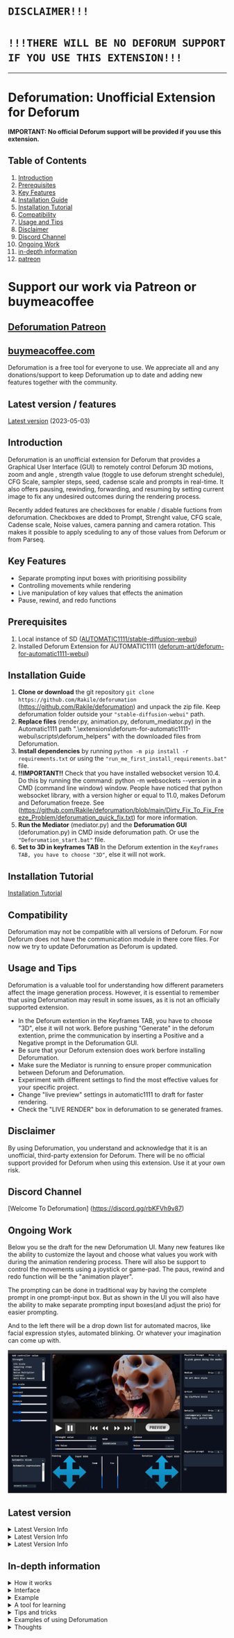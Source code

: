 
`DISCLAIMER!!!`
===============================================
`!!!THERE WILL BE NO DEFORUM SUPPORT IF YOU USE THIS EXTENSION!!!`
===============================================
---------------------------------------------------------------------------------------------------------------------------------------

Deforumation: Unofficial Extension for Deforum
===============================================

**IMPORTANT: No official Deforum support will be provided if you use this extension.**



Table of Contents
-----------------
1. [Introduction](#introduction)
2. [Prerequisites](#prerequisites)
3. [Key Features](#key-features)
4. [Installation Guide](#installation-guide)
5. [Installation Tutorial](#installation-Tutorial)
6. [Compatibility](#compatibility)
7. [Usage and Tips](#usage-and-tips)
8. [Disclaimer](#disclaimer) 
9. [Discord Channel](#Discord-Channel)
10. [Ongoing Work](#Ongoing-Work)
11. [in-depth information](#in-depth-information)
12. [patreon](#patreon)




Support our work via Patreon or buymeacoffee <a name="patreon"></a>
===============================================
[Deforumation Patreon](https://www.patreon.com/Deforumation)
------------
[buymeacoffee.com](https://www.buymeacoffee.com/deforumation)
------------
Deforumation is a free tool for everyone to use. We appreciate all and any donations/support to keep Deforumation up to date and adding new features together with the community.  




Latest version / features
-----------------
[Latest version](#Latest-version)   (2023-05-03)


Introduction<a name="introduction"></a>
------------
Deforumation is an unofficial extension for Deforum that provides a Graphical User Interface (GUI) to remotely control Deforum 3D motions, zoom and angle , strength value (toggle to use deforum strenght schedule), CFG Scale, sampler steps, seed, cadense scale  and prompts in real-time. It also offers pausing, rewinding, forwarding, and resuming by setting current image to fix any undesired outcomes during the rendering process. 

Recently added features are checkboxes for enable / disable fuctions from deforumation. Checkboxes are dded to Prompt, Strenght value, CFG scale, Cadense scale, Noise values, camera panning and camera rotation. This makes it possible to apply sceduling to any of those values from Deforum or from Parseq. 

Key Features<a name="key-features"></a>
------------
- Separate prompting input boxes with prioritising possibility  
- Controlling movements while rendering 
- Live manipulation of key values that effects the animation
- Pause, rewind, and redo functions

Prerequisites<a name="prerequisites"></a>
------------
1. Local instance of SD ([AUTOMATIC1111/stable-diffusion-webui](https://github.com/AUTOMATIC1111/stable-diffusion-webui)) 
2. Installed Deforum Extension for AUTOMATIC1111 ([deforum-art/deforum-for-automatic1111-webui](https://github.com/deforum-art/deforum-for-automatic1111-webui)) 

Installation Guide<a name="installation-guide"></a>
-------------------
1. **Clone or download** the git repository  `git clone https://github.com/Rakile/deforumation`  (https://github.com/Rakile/deforumation) and unpack the zip file. Keep deforumation folder outside your `"stable-diffusion-webui"` path.
2. **Replace files** (render.py, animation.py, deforum_mediator.py) in the Automatic1111 path ".\extensions\deforum-for-automatic1111-webui\scripts\deforum_helpers\" with the downloaded files from Deforumation.
3. **Install dependencies** by running `python -m pip install -r requirements.txt` or using the `"run_me_first_install_requirements.bat"` file.
4. **!!IMPORTANT!!** Check that you have installed websocket version 10.4. Do this by running the command: python -m websockets --version
   in a CMD (command line window) window. People have noticed that python websocket library, with a version higher or equal to 11.0, makes Deforum and Deforumation freeze.
   See (https://github.com/Rakile/deforumation/blob/main/Dirty_Fix_To_Fix_Freeze_Problem/deforumation_quick_fix.txt) for more information.
5. **Run the Mediator** (mediator.py) and the **Deforumation GUI** (deforumation.py) in CMD inside deforumation path. Or use the `"Deforumation_start.bat"` file.
6. **Set to 3D in keyframes TAB** In the Deforum extention in the `Keyframes TAB, you have to choose "3D"`, else it will not work.

Installation Tutorial<a name="installation-Tutorial"></a>
-------------
[Installation Tutorial](https://youtu.be/7KmtmPlhzNs)

Compatibility<a name="compatibility"></a>
-------------
Deforumation may not be compatible with all versions of Deforum. For now Deforum does not have the communication module in there core files.
For now we try to update Deforumation as Deforum is updated.

Usage and Tips<a name="usage-and-tips"></a>
--------------
Deforumation is a valuable tool for understanding how different parameters affect the image generation process. However, it is essential to remember that using Deforumation may result in some issues, as it is not an officially supported extension. 


- In the Deforum extention in the Keyframes TAB, you have to choose "3D", else it will not work. Before pushing "Generate" in the deforum extention, prime the communication by inserting a Positive and a Negative prompt in the Deforumation GUI.
- Be sure that your Deforum extension does work berfore installing Deforumation.
- Make sure the Mediator is running to ensure proper communication between Deforum and Deforumation.
- Experiment with different settings to find the most effective values for your specific project.
- Change "live preview" settings in automatic1111 to draft for faster rendering.
- Check the "LIVE RENDER" box in deforumation to se generated frames.  


Disclaimer<a name="disclaimer"></a>
----------
By using Deforumation, you understand and acknowledge that it is an unofficial, third-party extension for Deforum. There will be no official support provided for Deforum when using this extension. Use it at your own risk.



Discord Channel<a name="Discord-Channel"></a>
----------

[Welcome To Deforumation] (https://discord.gg/rbKFVh9v87) 


Ongoing Work<a name="Ongoing-Work"></a>
----------

Below you se the draft for the new Deforumation UI.  Many new features like the ability to customize the layout
and choose what values you work with during the animation rendering process. There will also be support to control
the movements using a joystick or game-pad. The paus, rewind and redo function will be the "animation player".

The prompting can be done in traditional way by having the complete prompt in one prompt-input box. 
But as shown in the UI you will also have the ability to make separate prompting input boxes(and adjust the prio) for easier prompting.

And to the left there will be a drop down list for automated macros, like facial expression styles, automated blinking.
Or whatever your imagination can come up with.

![img](github_images/deforumation_design_01.jpg)




Latest version<a name="Latest-version"></a>
----------
<details>
  <summary>Latest Version Info</summary>

   2023-05-15
  Lots of added stuff
- Gentle Zero can now go from any motion to any other motion in panning and rotation values
- ControlNet in Deforum, can now be controlled by Deforumation
- Live Render can now replay a range of images (no stitching), to get a fast view of how the animation is going to look
   

</details>

<details>
  <summary>Latest Version Info</summary>

   2023-05-03 (later in the evening)
  
- Introducing another "Gentle Zero" for rotation. It works separate from "Gentle Zero" for panning.  
  
![img](github_images/current_version_gentle_zero_rotation.png)
  

</details>

<details>
  <summary>Latest Version Info</summary>

   2023-05-03
  
- Separate prompting input boxes with prioritising possibility  
  
- All prompts can now be minimized, making the window smaller, 
  and maybe some people will find this easier to work with.
  
![img](github_images/current_version.png)
  

</details>


In-depth information<a name="in-depth-information"></a>
----------


<details>
  <summary>How it works</summary>
    ## How it works
Watch this video to get a feeling of how to use Deforumation... or read on below.
[![Watch the video](github_images/Deforumation_Tutorial.png)](https://www.youtube.com/watch?v=v1h2jo3f5U4)

## Recommended setting

In settings, Live previews recommends this setting. This gives you better visual feedback. 

![img](github_images/Live_preview.png)


In the Deforum extention in the Keyframes TAB, you have to choose "3D", else it will not work.
Before pushing "Generate" in the deforum extention, prime the communication by inserting a Positive and a Negative prompt in the Deforumation GUI.

To apply any text changes, you then have to push the "SAVE PROMPTS" button.
You may also set any strength value or other values in beforehand. Also, moving any sliders or pushing any buttons will automatically save all other values (prompts included). The file that is being saved is located inside the deforumation folder (deforumation_settings.txt), and will keep you settings during a restarts.

Now that this is done, push the "Generate" button in the Deforum extention.
You may now play around with all the values (Panning, Rotating, Tilting, Zoom, Strength Value, CFG value, Sample steps, and of course Prompts, positive and negative) as deforum keeps generating images and applying the new values.

!!!BE AWARE!!!
Deforumation now adds the values to any scheduled motion. That means that if you have scheduled ANY motions inside of Deforum, like "Translation X" or "Rotation 3D Y", or whatever, they will be added to your manual values done through Deforumation. Be aware that "Translation Z" is by default set to "0:(1.75)"... If you don't want this influence, and only want Deforumation to controll all values, you need to set this to 0:(0). We added this feature, because we think you still want to add a musical flow through the Deforum scheduling.


![img](github_images/output.gif)
 
</details>


<details>
  <summary>Interface</summary>
  
 ## Interface
![img](github_images/newinterface5.png)

As we talked about before, all motion scheduled values in Deforum are added to the manual motions done through Deforumation... with one exception, and that is the "Strength Value". This value has a specific check box ("USE DEFORUMATION"), which can be turned on and off during rendering to switch between full Deforum controll or Deforumation strength controll. This means, that if you are using Deforum to schedule a beat/pulse throughout your video, you can choose to go manual (overriding the the Deforum strength schedule, and vice versa).

There are alot of controls, but here comes the basics:

**Panning**

![img](github_images/panning.PNG)

The buttons will move the camera. So if you push the left arrow, the camera will go left, and the "object" will pan right... etc

Think of yourself being the eyes (the camera view)  and the image that you see... so if you push the left button, then it's like YOU are sidestepping left... etc

The "0.2" box decides how much of the value will be applied when you push a button.

**Rotation**
  
![img](github_images/rotation.PNG)

Think of yourself being the eyes (the camera view)  and the image that you see... so if you push the left button, then you'r head will turn left... etc

**Arming On and Off**
  
The panning buttons have 2 modes, "ARMED" or "NOT ARMED", which can be switched between by pushing the small button above the "0.2 box":

  ARMED: ![img](github_images/arm_on.bmp)

NOT ARMED: ![img](github_images/arm_off.bmp) 
  
In ARMED mode, the values that you choose through the pann buttons, will be a guide for the "NOT ARMED" values. So the ARMED and the NOT ARMED mode can have totally separate values.
When you then push the big ZERO-icon in the middle:

![img](github_images/zero.bmp)
  
Your current NOT ARMED values will go towards your ARMED values. And they will do it in the number of frames that you have specified in the "0-Steps" input box.
  
**Tilt**
  
The "0.2" box decides how much of the value will be applied when you push a button.

![img](github_images/tilt.PNG)

Tilt is tilt... It will rotate the image clock or counter clock-wise.

The "1.0" box decides how much of the value will be applied when you push a button.

**Pause and Rewind**
  
![img](github_images/rewindforward.PNG)

Deforumation allows you to rewind to a given frame, and gives you the ability to start generating from that given frame. This is good for when something in your creativity "goes bananas". Maybe that clown shouldn't have appeard all of a sudden ;P

This part is useful to rewind and forward througout a rendering. When you have started a rendering, you can look at the current image by pressing the "Show current image" or you can also click anywhere else that is bnot a button on the GUI, to update the image.

A suggestion before using any of these option is to push the "PUSH TO PAUSE RENDERING BUTTON". The rendering will pause and you can more easily explore the functionalities.

The "left-arrow"-button shows you the image previous to the current, and the "right-arrow"-button" shows you the next image to the current.

Typing a frame number in the input box and pushing RETURN will directly transport you to that fram (if it exists).

The "double-left-arrow" will jump to your closest saved prompt towards the beginning relative to your current frame, and the "double-right-arrow" will jump to your closest saved prompt towards the end relative to your current frame.


![img](github_images/resume.png)

When you know you did a misstake, start by pressing the "PUSH TO PAUS RENDERING"-button. Then click "Show current image"-button. This will give you the current image, and the current actual frame number. Use the arrows to rewind or forward... or you could just type in a frame number and press enter to jump to that frame... When you found the frame where you want to resume rendering from, press the "Set current image"-button, and then, to resume rendering, push the "PUSH TO RESUME RENDERING"-button. EASY!!!

**Prompts**
  
Pushing the "SAVE PROMPTS" button will save your current prompts (positives and negative), as files inside the "prompts" folde in your deforumation folder. Depending on your current generation (timestring), seperate files will be saved for that particular "project". That means that your prompts can be recalled during a generation of a specific project. E.g. Push "SAVE PROMPT" on fram 0, then on fram 50 change your prompts, and push again "SAVE PROMPTS", and they will update as you rewind/forward throughout you generated frames... You'll get a hang of it ;) (Else ask in the discord).

**Replay**

![img](github_images/replay.png)

During a generation session, you can directly watched any range of images, by inserting the range you want to play, and then pressing the Play button. 
  
  
![img](github_images/smile.gif)

To change the seed, just type a new seed in the seed-input box, and push return. It will then be loyal to whatever you have choosen in the Deforum GUI, iterative, etc.

  
**ControlNet** 

![img](github_images/controlnet.png)
  
Deforumation can control Deforum's 1:st ControlNet (CN Model1) values. They are only active if the ControlNet in Deforum is Enabled.
  
</details>




<details>
  <summary>Example</summary>
  
  ## Example
Here is an example of LIVE prompt changing for facial expression during rendering.

Positive Prompt: Beatifull (smiling:0.1), bear girl, focus on face

Here we just increase the "(smiling:0.1)" value upwards. 
  
  
  
  </details>
  
  
  
  
  <details>
  <summary>A tool for learning</summary>
  
## A tool for learning
Deforumation is a perfect tool to learn how different parameters, like Steps, Strength Value and CFG scale, because, in a combination they affect the image generation over time. The best way (I have found, to get as a stable outcome as possible with all other settings you have in Deforum), is to know your values.

One way to achieve this is to have No motion at all, and make every render not go into "Bananas"... Because the most effective values differ alot between samplers, checkpoints, SD VAE's and all other specific settings that you are currently having. Get a feel of what values, keep a balance with your current choices. Note them down, and play around ;P
  
  </details>
  
  
  
  <details>
  <summary>Tips and tricks</summary>
  
  ## Tips and tricks

- Make good use of the PAUS and REWIND functionality. If something is not being generated correctly, you can always redo.

- Experiment with all the values, in order to understand what happens... That is the best way of learning.


</details>

  <details>
  <summary>Examples of using Deforumation</summary>
  
  ## Examples of using Deforumation (Give a shout if you want to be here)
  
By Lainol, Live prompting, facial expression:
  
[![Watch the video](github_images/Linol_1.PNG)](https://www.youtube.com/watch?v=UKYZEQVljRE)

## Example 2
  
By Lainol, Live prompting.

Ai-xite.

[![Watch the video](github_images/aixite.png)](https://youtu.be/YH0Q8J1NjIA)

  
</details>

  <details>
  <summary>Thoughts</summary>
  
  ## Last thoughts
There might be an ongoing discussions on how to implement this into Deforum, so that updates will be more smoth and accordance with Deforum... As of now it remains a Hack... Never the less, we encourage users to test Deforumation, and understand how vital this concept is for creating anything with precision (not looking like an LSD trip). Please post videos, tutorials or, whatever, whith how you use Deforum, through Deforumation to your advantage. Join the r/deforumation channel (https://www.reddit.com/r/deforumation/).

</details>

  
 




